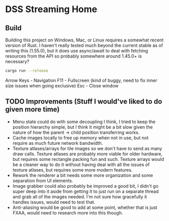 
# DSS Streaming Home

## Build
Building this project on Windows, Mac, or Linux requires a somewhat recent version of Rust. I haven't really tested much beyond the current stable as of writing this (1.55.0), but it does use async/await
to deal with fetching resources from the API so probably somewhere around 1.45.0+ is necessary?

```bash
cargo run --release
```

Arrow Keys - Navigation
F11 - Fullscreen (kind of buggy, need to fix inner size issues when going exclusive)
Esc - Close window

## TODO Improvements (Stuff I would've liked to do given more time)
- Menu state could do with some decoupling I think, I tried to keep the position hierarchy simple, but I think it might be a bit slow given the nature of how the parent -> child position transferring works.
- Cache images locally to free up memory when not in use, but not require as much future network bandwidth.
- Texture atlases/arrays for tile images so we don't have to send as many draw calls. Texture atlases are probably more viable for older hardware, but requires some rectangle packing fun and such. Texture arrays would be a cleaner way to do it without having deal with all the issues of texture atlases, but requires some more modern features.
- Rework the renderer a bit needs some more organization and some separation from UI elements.
- Image grabber could also probably be improved a good bit, I didn't go super deep into it aside from getting it to just run on a separate thread and grab all of the images needed. I'm not sure how gracefully it handles issues, would need to test that.
- Anti-aliasing would be good to add at some point, whether that is just FXAA, would need to research more into this though.